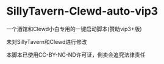 # SillyTavern-Clewd-auto-vip3

一个酒馆和Clewd小白专用的一键启动脚本(赞助vip3+版)

未对SillyTavern和Clewd进行修改

本脚本已使用CC-BY-NC-ND许可证，倒卖会追究法律责任
